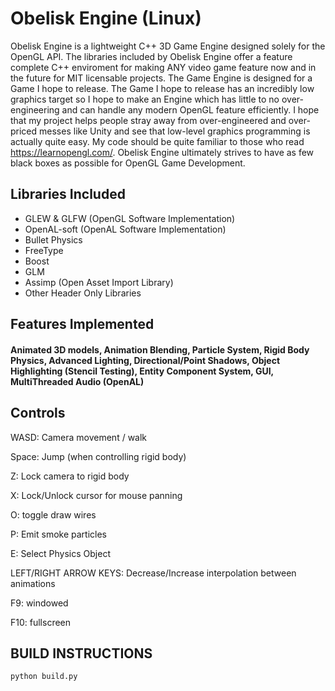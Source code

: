 # Obelisk Engine (Linux)
Obelisk Engine is a lightweight C++ 3D Game Engine designed solely for the OpenGL API. The libraries included by Obelisk Engine offer a feature complete C++ enviroment for making ANY video game feature now and in the future for MIT licensable projects. The Game Engine is designed for a Game I hope to release. The Game I hope to release has an incredibly low graphics target so I hope to make an Engine which has little to no over-engineering and can handle any modern OpenGL feature efficiently. I hope that my project helps people stray away from over-engineered and over-priced messes like Unity and see that low-level graphics programming is actually quite easy. My code should be quite familiar to those who read https://learnopengl.com/. Obelisk Engine ultimately strives to have as few black boxes as possible for OpenGL Game Development.
## Libraries Included
- GLEW & GLFW (OpenGL Software Implementation)
- OpenAL-soft (OpenAL Software Implementation)
- Bullet Physics
- FreeType
- Boost
- GLM
- Assimp (Open Asset Import Library)
- Other Header Only Libraries
## Features Implemented 
#### Animated 3D models, Animation Blending, Particle System, Rigid Body Physics, Advanced Lighting, Directional/Point Shadows, Object Highlighting (Stencil Testing), Entity Component System, GUI, MultiThreaded Audio (OpenAL)

## Controls
WASD: Camera movement / walk

Space: Jump (when controlling rigid body)

Z: Lock camera to rigid body

X: Lock/Unlock cursor for mouse panning

O: toggle draw wires

P: Emit smoke particles

E: Select Physics Object

LEFT/RIGHT ARROW KEYS: Decrease/Increase interpolation between animations

F9: windowed

F10: fullscreen

## BUILD INSTRUCTIONS
```bash
python build.py
```
